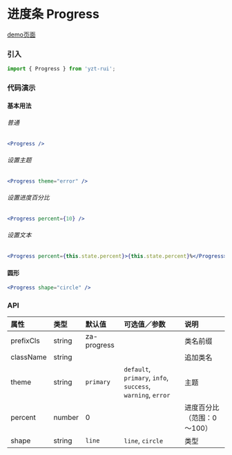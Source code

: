 # 进度条 Progress

[demo页面](https://yyb323.com/yui.mobile/#/progress)

### 引入

```js
import { Progress } from 'yzt-rui';
```

### 代码演示

#### 基本用法

###### 普通
```jsx
<Progress />
```

###### 设置主题
```jsx
<Progress theme="error" />
```

###### 设置进度百分比
```jsx
<Progress percent={10} />
```

###### 设置文本
```jsx
<Progress percent={this.state.percent}>{this.state.percent}%</Progress>
```

#### 圆形
```jsx
<Progress shape="circle" />
```


### API

| 属性 | 类型 | 默认值 | 可选值／参数 | 说明 |
| :--- | :--- | :--- | :--- | :--- |
| prefixCls | string | za-progress | | 类名前缀 |
| className | string | | | 追加类名 |
| theme | string | `primary` | `default`, `primary`, `info`, `success`, `warning`, `error` | 主题 |
| percent | number | 0 | | 进度百分比（范围：0～100） |
| shape | string | `line` | `line`, `circle` | 类型 |





